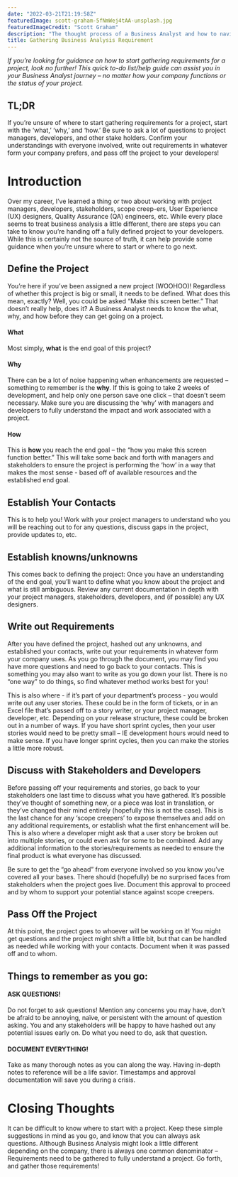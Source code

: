 ```yaml
---
date: "2022-03-21T21:19:58Z"
featuredImage: scott-graham-5fNmWej4tAA-unsplash.jpg
featuredImageCredit: "Scott Graham"
description: "The thought process of a Business Analyst and how to navigate gathering requirements at any level."
title: Gathering Business Analysis Requirement
---
```


_If you’re looking for guidance on how to start gathering requirements for a project, look no further! This quick to-do list/help guide can assist you in your Business Analyst journey – no matter how your company functions or the status of your project._

## TL;DR

If you’re unsure of where to start gathering requirements for a project, start with the ‘what,’ ‘why,’ and ‘how.’ Be sure to ask a lot of questions to project managers, developers, and other stake holders. Confirm your understandings with everyone involved, write out requirements in whatever form your company prefers, and pass off the project to your developers! 

# Introduction

Over my career, I’ve learned a thing or two about working with project managers, developers, stakeholders, scope creep-ers, User Experience (UX) designers, Quality Assurance (QA) engineers, etc. While every place seems to treat business analysis a little different, there are steps you can take to know you’re handing off a fully defined project to your developers. While this is certainly not the source of truth, it can help provide some guidance when you’re unsure where to start or where to go next. 

## Define the Project

You’re here if you’ve been assigned a new project (WOOHOO)! Regardless of whether this project is big or small, it needs to be defined. What does this mean, exactly? Well, you could be asked “Make this screen better.” That doesn’t really help, does it? A Business Analyst needs to know the what, why, and how before they can get going on a project. 

#### **What**

Most simply, **what** is the end goal of this project?

#### **Why**

There can be a lot of noise happening when enhancements are requested – something to remember is the **why**. If this is going to take 2 weeks of development, and help only one person save one click – that doesn’t seem necessary. 
Make sure you are discussing the ‘why’ with managers and developers to fully understand the impact and work associated with a project. 

#### **How**

This is **how** you reach the end goal – the “how you make this screen function better.” This will take some back and forth with managers and stakeholders to ensure the project is performing the ‘how’ in a way that makes the most sense - based off of available resources and the established end goal. 

## Establish Your Contacts

This is to help you! Work with your project managers to understand who you will be reaching out to for any questions, discuss gaps in the project, provide updates to, etc. 

## Establish knowns/unknowns

This comes back to defining the project: Once you have an understanding of the end goal, you’ll want to define what you know about the project and what is still ambiguous. Review any current documentation in depth with your project managers, stakeholders, developers, and (if possible) any UX designers. 

## Write out Requirements

After you have defined the project, hashed out any unknowns, and established your contacts, write out your requirements in whatever form your company uses. As you go through the document, you may find you have more questions and need to go back to your contacts. This is something you may also want to write as you go down your list. There is no “one way” to do things, so find whatever method works best for you!

This is also where - if it’s part of your department’s process - you would write out any user stories. These could be in the form of tickets, or in an Excel file that’s passed off to a story writer, or your project manager, developer, etc. Depending on your release structure, these could be broken out in a number of ways. If you have short sprint cycles, then your user stories would need to be pretty small – IE development hours would need to make sense. If you have longer sprint cycles, then you can make the stories a little more robust. 

## Discuss with Stakeholders and Developers

Before passing off your requirements and stories, go back to your stakeholders one last time to discuss what you have gathered. It’s possible they’ve thought of something new, or a piece was lost in translation, or they’ve changed their mind entirely (hopefully this is not the case). This is the last chance for any ‘scope creepers’ to expose themselves and add on any additional requirements, or establish what the first enhancement will be. This is also where a developer might ask that a user story be broken out into multiple stories, or could even ask for some to be combined. Add any additional information to the stories/requirements as needed to ensure the final product is what everyone has discussed. 

Be sure to get the “go ahead” from everyone involved so you know you’ve covered all your bases. There should (hopefully) be no surprised faces from stakeholders when the project goes live. Document this approval to proceed and by whom to support your potential stance against scope creepers. 

## Pass Off the Project

At this point, the project goes to whoever will be working on it! You might get questions and the project might shift a little bit, but that can be handled as needed while working with your contacts. Document when it was passed off and to whom. 

## Things to remember as you go:

#### **ASK QUESTIONS!**
Do not forget to ask questions! Mention any concerns you may have, don’t be afraid to be annoying, naïve, or persistent with the amount of question asking. You and any stakeholders will be happy to have hashed out any potential issues early on. Do what you need to do, ask that question. 

#### **DOCUMENT EVERYTHING!**
Take as many thorough notes as you can along the way. Having in-depth notes to reference will be a life savior. Timestamps and approval documentation will save you during a crisis. 

# Closing Thoughts

It can be difficult to know where to start with a project. Keep these simple suggestions in mind as you go, and know that you can always ask questions. Although Business Analysis might look a little different depending on the company, there is always one common denominator – Requirements need to be gathered to fully understand a project. Go forth, and gather those requirements!  



